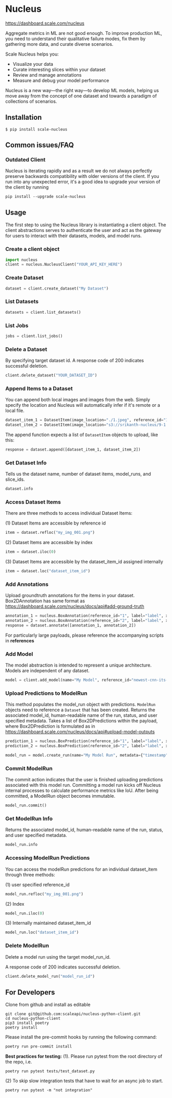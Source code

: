 # Nucleus

https://dashboard.scale.com/nucleus

Aggregate metrics in ML are not good enough. To improve production ML, you need to understand their qualitative failure modes, fix them by gathering more data, and curate diverse scenarios.

Scale Nucleus helps you:

- Visualize your data
- Curate interesting slices within your dataset
- Review and manage annotations
- Measure and debug your model performance

Nucleus is a new way—the right way—to develop ML models, helping us move away from the concept of one dataset and towards a paradigm of collections of scenarios.

## Installation

`$ pip install scale-nucleus`

## Common issues/FAQ

### Outdated Client

Nucleus is iterating rapidly and as a result we do not always perfectly preserve backwards compatibility with older versions of the client. If you run into any unexpected error, it's a good idea to upgrade your version of the client by running
```
pip install --upgrade scale-nucleus
```

## Usage

The first step to using the Nucleus library is instantiating a client object.
The client abstractions serves to authenticate the user and act as the gateway
for users to interact with their datasets, models, and model runs.

### Create a client object

```python
import nucleus
client = nucleus.NucleusClient("YOUR_API_KEY_HERE")
```

### Create Dataset

```python
dataset = client.create_dataset("My Dataset")
```

### List Datasets

```python
datasets = client.list_datasets()
```
### List Jobs
```python
jobs = client.list_jobs()
```
### Delete a Dataset

By specifying target dataset id.
A response code of 200 indicates successful deletion.

```python
client.delete_dataset("YOUR_DATASET_ID")
```

### Append Items to a Dataset

You can append both local images and images from the web. Simply specify the location and Nucleus will automatically infer if it's remote or a local file.

```python
dataset_item_1 = DatasetItem(image_location="./1.jpeg", reference_id="1", metadata={"key": "value"})
dataset_item_2 = DatasetItem(image_location="s3://srikanth-nucleus/9-1.jpg", reference_id="2", metadata={"key": "value"})
```

The append function expects a list of `DatasetItem` objects to upload, like this:

```python
response = dataset.append([dataset_item_1, dataset_item_2])
```

### Get Dataset Info

Tells us the dataset name, number of dataset items, model_runs, and slice_ids.

```python
dataset.info
```

### Access Dataset Items

There are three methods to access individual Dataset Items:

(1) Dataset Items are accessible by reference id

```python
item = dataset.refloc("my_img_001.png")
```

(2) Dataset Items are accessible by index

```python
item = dataset.iloc(0)
```

(3) Dataset Items are accessible by the dataset_item_id assigned internally

```python
item = dataset.loc("dataset_item_id")
```

### Add Annotations

Upload groundtruth annotations for the items in your dataset.
Box2DAnnotation has same format as https://dashboard.scale.com/nucleus/docs/api#add-ground-truth

```python
annotation_1 = nucleus.BoxAnnotation(reference_id="1", label="label", x=0, y=0, width=10, height=10, annotation_id="ann_1", metadata={})
annotation_2 = nucleus.BoxAnnotation(reference_id="2", label="label", x=0, y=0, width=10, height=10, annotation_id="ann_2", metadata={})
response = dataset.annotate([annotation_1, annotation_2])
```

For particularly large payloads, please reference the accompanying scripts in **references**

### Add Model

The model abstraction is intended to represent a unique architecture.
Models are independent of any dataset.

```python
model = client.add_model(name="My Model", reference_id="newest-cnn-its-new", metadata={"timestamp": "121012401"})
```

### Upload Predictions to ModelRun

This method populates the model_run object with predictions. `ModelRun` objects need to reference a `Dataset` that has been created.
Returns the associated model_id, human-readable name of the run, status, and user specified metadata.
Takes a list of Box2DPredictions within the payload, where Box2DPrediction
is formulated as in https://dashboard.scale.com/nucleus/docs/api#upload-model-outputs

```python
prediction_1 = nucleus.BoxPrediction(reference_id="1", label="label", x=0, y=0, width=10, height=10, annotation_id="pred_1", confidence=0.9)
prediction_2 = nucleus.BoxPrediction(reference_id="2", label="label", x=0, y=0, width=10, height=10, annotation_id="pred_2", confidence=0.2)

model_run = model.create_run(name="My Model Run", metadata={"timestamp": "121012401"}, dataset=dataset, predictions=[prediction_1, prediction_2])
```

### Commit ModelRun

The commit action indicates that the user is finished uploading predictions associated
with this model run. Committing a model run kicks off Nucleus internal processes
to calculate performance metrics like IoU. After being committed, a ModelRun object becomes immutable.

```python
model_run.commit()
```

### Get ModelRun Info

Returns the associated model_id, human-readable name of the run, status, and user specified metadata.

```python
model_run.info
```

### Accessing ModelRun Predictions

You can access the modelRun predictions for an individual dataset_item through three methods:

(1) user specified reference_id

```python
model_run.refloc("my_img_001.png")
```

(2) Index

```python
model_run.iloc(0)
```

(3) Internally maintained dataset_item_id

```python
model_run.loc("dataset_item_id")
```

### Delete ModelRun

Delete a model run using the target model_run_id.

A response code of 200 indicates successful deletion.

```python
client.delete_model_run("model_run_id")
```

## For Developers

Clone from github and install as editable

```
git clone git@github.com:scaleapi/nucleus-python-client.git
cd nucleus-python-client
pip3 install poetry
poetry install
```

Please install the pre-commit hooks by running the following command:

```python
poetry run pre-commit install
```

**Best practices for testing:**
(1). Please run pytest from the root directory of the repo, i.e.

```
poetry run pytest tests/test_dataset.py
```

(2) To skip slow integration tests that have to wait for an async job to start.

```
poetry run pytest -m "not integration"
```
